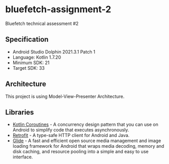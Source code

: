 # bluefetch-assignment-2
Bluefetch technical assessment #2

## Specification
- Android Studio Dolphin 2021.3.1 Patch 1
- Language: Kotlin 1.7.20
- Minimum SDK: 21
- Target SDK: 33

## Architecture
This project is using Model-View-Presenter Architecture.

## Libraries
 * [Kotlin Coroutines][1] - A concurrency design pattern that you can use on Android to simplify code that executes asynchronously.
  * [Retrofit][2] - A type-safe HTTP client for Android and Java.
  * [Glide][3] - A fast and efficient open source media management and image loading framework for Android that wraps media decoding, memory and disk caching, and resource pooling into a simple and easy to use interface.
  
[1]: https://developer.android.com/kotlin/coroutines
[2]: https://square.github.io/retrofit/
[3]: https://github.com/bumptech/glide
